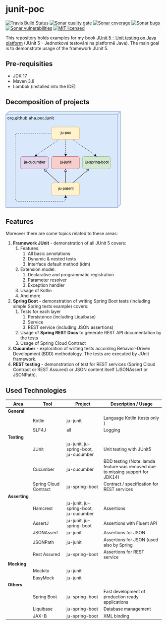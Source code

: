 # junit-poc
[![Travis Build Status][travis-image]][travis-url-main] [![Sonar quality gate][sonar-quality-gate]][sonar-url] [![Sonar coverage][sonar-coverage]][sonar-url] [![Sonar bugs][sonar-bugs]][sonar-url] [![Sonar vulnerabilities][sonar-vulnerabilities]][sonar-url] [![MIT licensed][mit-badge]](./LICENSE.txt)


This repository holds examples for my book [JUnit 5 - Unit testing on Java platform](http://knihy.pecinovsky.cz/54_junit5) (JUnit 5 - Jednotkové testování na platformě Java).
The main goal is to demonstrate usage of the framework JUnit 5.

## Pre-requisities
* JDK 17
* Maven 3.8
* Lombok (installed into the IDE)

## Decomposition of projects
![Build model](build-model.png?raw=true "Build model")

## Features
 Moreover there are some topics related to these areas:
1. **Framework JUnit** - demonstration of all JUnit 5 covers:
    1. Features: 
        1. All basic annotations
        1. Dynamic & nested tests
        1. Interface default method (idm)
    1. Extension model:
        1. Declarative and programmatic registration
        1. Parameter resolver
        1. Exception handler
    1. Usage of Kotlin
    1. And more
1. **Spring Boot** - demonstration of writing Spring Boot tests (including simple Spring tests example) covers:
    1. Tests for each layer
    	1. Persistence (including Liquibase)
    	1. Service
    	1. REST service (including JSON assertions)
    1. Usage of **Spring REST Docs** to generate REST API documentation by the tests
    1. Usage of Spring Cloud Contract 
1. **Cucumber** - exploration of writing tests according Behavior-Driven Development (BDD) methodology. The tests are executed by JUnit framework.
1. **REST testing** - demonstration of test for REST services (Spring Cloud Contract or REST Assured) or JSON content itself (JSONAssert or JSONPath).

## Used Technologies

| Area          | Tool                  | Project                                | Description / Usage                      |
| ----------    | --------------------- | -------------------------------------- | ---------------------------------------- |
| **General**   |                       |                                        |                                          |
|               | Kotlin                | ju-junit                               | Language Kotlin (tests only   )          |
|               | SLF4J                 | all                                    | Logging                                  |
| **Testing**   |                       |                                        |                                          |
|               | JUnit                 | ju-junit, ju-spring-boot, ju-cucumber  | Unit testing with JUnit5                 |
|               | Cucumber              | ju-cucumber                            | BDD testing (Note: lamda feature was removed due to missing support for JDK14)                             |
|               | Spring Cloud Contract | ju-spring-boot                         | Contract / specification for REST services |
| **Asserting** |                       |                                        |                                          |
|               | Hamcrest              | ju-junit, ju-spring-boot, ju-cucumber  | Assertions                               |
|               | AssertJ               | ju-junit, ju-spring-boot               | Assertions with Fluent API               |
|               | JSONAssert            | ju-junit                               | Assertions for JSON                      |
|               | JSONPath              | ju-junit                               | Assertions for JSON (used also by Spring |
|               | Rest Assured          | ju-spring-boot                         | Assertions for REST service              |
| **Mocking**   |                       |                                        |                                          |
|               | Mockito               | ju-junit                               |                                          |
|               | EasyMock              | ju-junit                               |                                          |
| **Others**    |                       |                                        |                                          |
|               | Spring Boot           | ju-spring-boot                         | Fast development of production ready applications |
|               | Liquibase             | ju-spring-boot                         | Database management                      |
|               | JAX-B                 | ju-spring-boot                         | XML binding                              |

[travis-url-main]: https://app.travis-ci.com/github/arnosthavelka/junit-poc
[travis-image]: https://travis-ci.com/arnosthavelka/junit-poc.svg?branch=develop

[sonar-url]: https://sonarcloud.io/dashboard?id=arnosthavelka_junit-poc
[sonar-quality-gate]: https://sonarcloud.io/api/project_badges/measure?project=arnosthavelka_junit-poc&metric=alert_status
[sonar-coverage]: https://sonarcloud.io/api/project_badges/measure?project=arnosthavelka_junit-poc&metric=coverage
[sonar-bugs]: https://sonarcloud.io/api/project_badges/measure?project=arnosthavelka_junit-poc&metric=bugs
[sonar-vulnerabilities]: https://sonarcloud.io/api/project_badges/measure?project=arnosthavelka_junit-poc&metric=vulnerabilities
[mit-badge]: https://img.shields.io/badge/license-MIT-maroon.svg
